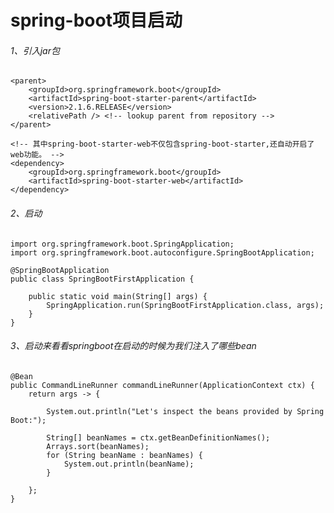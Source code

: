 # spring-boot项目启动

###### 1、引入jar包
    <parent>
        <groupId>org.springframework.boot</groupId>
        <artifactId>spring-boot-starter-parent</artifactId>
        <version>2.1.6.RELEASE</version>
        <relativePath /> <!-- lookup parent from repository -->
    </parent>
    
    <!-- 其中spring-boot-starter-web不仅包含spring-boot-starter,还自动开启了web功能。 -->
    <dependency>
        <groupId>org.springframework.boot</groupId>
        <artifactId>spring-boot-starter-web</artifactId>
    </dependency>
    
###### 2、启动
    import org.springframework.boot.SpringApplication;
    import org.springframework.boot.autoconfigure.SpringBootApplication;
    
    @SpringBootApplication
    public class SpringBootFirstApplication {
    
        public static void main(String[] args) {
            SpringApplication.run(SpringBootFirstApplication.class, args);
        }
    }
    
###### 3、启动来看看springboot在启动的时候为我们注入了哪些bean
    @Bean
   	public CommandLineRunner commandLineRunner(ApplicationContext ctx) {
   		return args -> {
   
   			System.out.println("Let's inspect the beans provided by Spring Boot:");
   
   			String[] beanNames = ctx.getBeanDefinitionNames();
   			Arrays.sort(beanNames);
   			for (String beanName : beanNames) {
   				System.out.println(beanName);
   			}
   
   		};
   	}
 
  

      